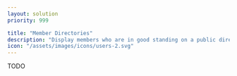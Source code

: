 ```yaml
---
layout: solution
priority: 999

title: "Member Directories"
description: "Display members who are in good standing on a public directory, or create a directory for suppliers and associate members."
icon: "/assets/images/icons/users-2.svg"
---
```


TODO
